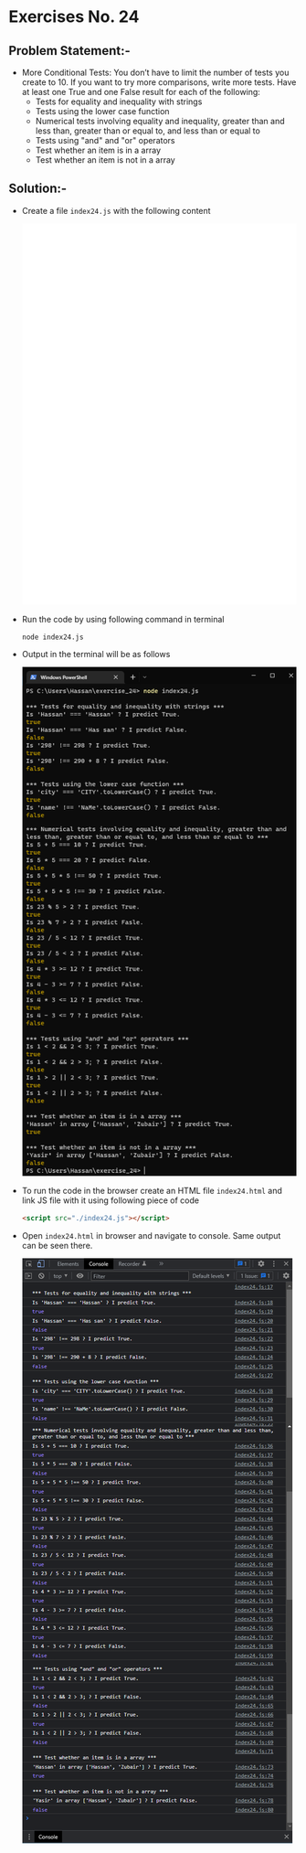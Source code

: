 # Exercises No. 24

## Problem Statement:-

- More Conditional Tests:
  You don’t have to limit the number of tests you create to 10.
  If you want to try more comparisons, write more tests.
  Have at least one True and one False result for each of the following:
  - Tests for equality and inequality with strings
  - Tests using the lower case function
  - Numerical tests involving equality and inequality,
    greater than and less than,
    greater than or equal to,
    and less than or equal to
  - Tests using "and" and "or" operators
  - Test whether an item is in a array
  - Test whether an item is not in a array

## Solution:-

- Create a file `index24.js` with the following content

  ![Exercise 24 JS Code](../snaps/q24p1.svg)

- Run the code by using following command in terminal

  ```
  node index24.js
  ```

- Output in the terminal will be as follows

  ![Exercise 24 Terminal Output](../snaps/q24p2.PNG)

- To run the code in the browser create an HTML file `index24.html` and link JS file with it using following piece of code

  ```html
  <script src="./index24.js"></script>
  ```

- Open `index24.html` in browser and navigate to console. Same output can be seen there.

  ![Exercise 24 Console Output](../snaps/q24p3.PNG)
